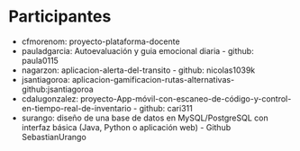 # Participantes

- cfmorenom: proyecto-plataforma-docente
- pauladgarcia: Autoevaluación y guia emocional diaria - github: paula0115
- nagarzon: aplicacion-alerta-del-transito - github: nicolas1039k
- jsantiagoroa: aplicacion-gamificacion-rutas-alternativas-github:jsantiagoroa
- cdalugonzalez: proyecto-App-móvil-con-escaneo-de-código-y-control-en-tiempo-real-de-inventario - github: cari311
- surango: diseño de una base de datos en MySQL/PostgreSQL con interfaz básica (Java, Python o aplicación web) - Github SebastianUrango

